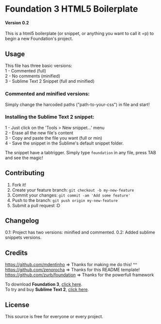 # Foundation 3 HTML5 Boilerplate
#### Version 0.2

This is a html5 boilerplate (or snippet, or anything you want to call it =p) to begin a new Foundation's project.

## Usage

This file has three basic versions:<br>
1 - Commented (full)<br>
2 - No comments (minified)<br>
3 - Sublime Text 2 Snippet (full and minified)

### Commented and minified versions:

Simply change the harcoded paths ("path-to-your-css") in file and start!

### Installing the Sublime Text 2 snippet:

1 - Just click on the 'Tools > New snippet...' menu<br>
2 - Erase all the new file's content<br>
3 - Copy and paste the file you want (full or min)<br>
4 - Save the snippet in the Sublime's default snippet folder.

The snippet have a tabtrigger. Simply type `foundation` in any file, press TAB and see the magic!

## Contributing

1. Fork it!
2. Create your feature branch: `git checkout -b my-new-feature`
3. Commit your changes: `git commit -am 'Add some feature'`
4. Push to the branch: `git push origin my-new-feature`
5. Submit a pull request :D

## Changelog

0.1: Project has two versions: minified and commented.
0.2: Added sublime snippets versions.

## Credits

https://github.com/mdentinho => Thanks for making me do this! ^^<br>
https://github.com/zenorocha => Thanks for this README template!<br>
https://github.com/zurb/foundation => Thanks for the powerfull framework

To download <strong>Foundation 3</strong>, <a href="http://foundation.zurb.com/">click here</a>.<br>
To try and buy <strong>Sublime Text 2</strong>, <a href="http://www.sublimetext.com/">click here</a>.

## License

This source is free for everyone or every project.
